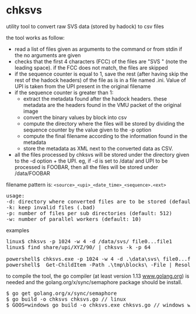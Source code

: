 # chksvs
utility tool to convert raw SVS data (stored by hadock) to csv files

the tool works as follow:
* read a list of files given as arguments to the command or from stdin if the no arguments are given
* checks that the first 4 characters (FCC) of the files are "SVS " (note the leading space).
if the FCC does not match, the files are skipped
* if the sequence counter is equal to 1, save the rest (after having skip the rest of the hadock headers) of the file as is in a file named <UPI>.ini.
Value of UPI is taken from the UPI present in the original filename
* if the sequence counter is greater than 1:
  * extract the metadata found after the hadock headers. these metadata are the headers found in the VMU packet of the original image
  * convert the binary values by block into csv
  * compute the directory where the files will be stored by dividing the sequence counter by the value given to the -p option
  * compute the final filename according to the information found in the metadata
  * store the metadata as XML next to the converted data as CSV.
* all the files processed by chksvs will be stored under the directory given to the -d option + the UPI. 
eg, if -d is set to /data/ and UPI to be processed is FOOBAR, then all the files will be stored under /data/FOOBAR
  
filename pattern is: `<source>_<upi>_<date_time>_<sequence>.<ext>`

<pre>
usage:
-d: directory where converted files are to be stored (default to os specific temp directory)
-k: keep invalid files (.bad)
-p: number of files per sub directories (default: 512)
-w: number of parallel workers (default: 10)
</pre>

examples
<pre>
linux$ chksvs -p 1024 -w 4 -d /data/svs/ file0...file1
linux$ find share/upi/XYZ/90/ | chksvs -k -p 64

powershell$ chksvs.exe -p 1024 -w 4 -d .\data\svs\ file0...file1
powershell$  Get-ChildItem -Path .\tmp\blocks\ -File | Resolve-Path -Relative | chksvs.exe -p 1024 -w 4 -d .\data\svs\
</pre>

to compile the tool, the go compiler (at least version 1.13 www.golang.org) is needed and the golang.org/x/sync/semaphore package should be install.

<pre>
$ go get golang.org/x/sync/semaphore
$ go build -o chksvs chksvs.go // linux
$ GOOS=windows go build -o chksvs.exe chksvs.go // windows when compiled under linux
</pre>
